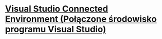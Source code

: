 # [Visual Studio Connected Environment (Połączone środowisko programu Visual Studio)](visual-studio-connected-environment.md)